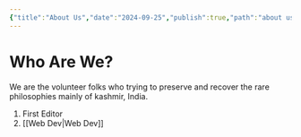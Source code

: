 ```yaml
---
{"title":"About Us","date":"2024-09-25","publish":true,"path":"about us.md","permalink":"/about-us/","PassFrontmatter":true}
---
```



# Who Are We?

We are the volunteer folks who trying to preserve and recover the rare philosophies mainly of kashmir, India.

1. First Editor
2. [[Web Dev\|Web Dev]]
